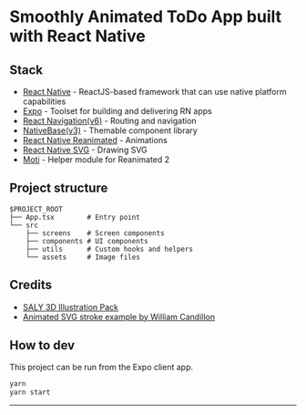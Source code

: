 # Smoothly Animated ToDo App built with React Native
## Stack

- [React Native](https://reactnative.dev/) - ReactJS-based framework that can use native platform capabilities
- [Expo](https://expo.dev/) - Toolset for building and delivering RN apps
- [React Navigation(v6)](https://reactnavigation.org/) - Routing and navigation
- [NativeBase(v3)](https://nativebase.io/) - Themable component library
- [React Native Reanimated](https://docs.swmansion.com/react-native-reanimated/) - Animations
- [React Native SVG](https://github.com/react-native-svg/react-native-svg) - Drawing SVG
- [Moti](https://moti.fyi/) - Helper module for Reanimated 2

## Project structure

```
$PROJECT_ROOT
├── App.tsx        # Entry point
└── src
    ├── screens    # Screen components
    ├── components # UI components
    ├── utils      # Custom hooks and helpers
    └── assets     # Image files
```

## Credits

- [SALY 3D Illustration Pack](https://www.figma.com/community/file/890095002328610853)
- [Animated SVG stroke example by William Candillon](https://github.com/wcandillon/can-it-be-done-in-react-native/tree/master/reanimated-2/src/StrokeAnimation)

## How to dev

This project can be run from the Expo client app.

```sh
yarn
yarn start
```

---
